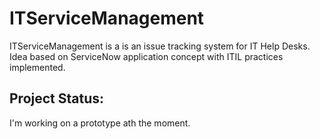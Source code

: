 # ITServiceManagement

ITServiceManagement is a is an issue tracking system for IT Help Desks.
Idea based on ServiceNow application concept with ITIL practices implemented. 


## Project Status:

I'm working on a prototype ath the moment. 
